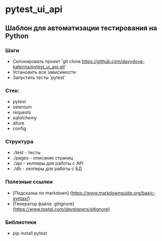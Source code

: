 # pytest_ui_api

## Шаблон для автоматизации тестирования на Python

### Шаги
- Склонировать проект 'git clone https://github.com/davydova-katerina/pytest_ui_api.git'
- Установить все зависимости
- Запустить тесты 'pytest'

### Стек:
- pytest
- selenium
- requests
- _sqlalchemy_
- allure
- config

### Структура
- ./test - тесты
- ./pages - описание страниц
- ./api - хелперы для работы с API
- ./db - хелперы для работы с БД


### Полезные ссылки
- [Подсказка по markdown] (https://www.markdownguide.org/basic-syntax/)
- [Генератор файла .gitignore] (https://www.toptal.com/developers/gitignore)

### Библиотеки
- pip install pytest